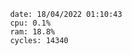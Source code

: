 

                date: 18/04/2022 01:10:43
                cpu: 0.1%
                ram: 18.8%
                cycles: 14340

                         
